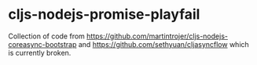 # cljs-nodejs-promise-playfail

Collection of code from https://github.com/martintrojer/cljs-nodejs-coreasync-bootstrap and https://github.com/sethyuan/cljasyncflow which is currently broken.

